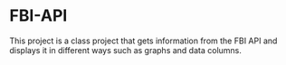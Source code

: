 # FBI-API
This project is a class project that gets information from the FBI API and displays it in different ways such as graphs and data columns.
